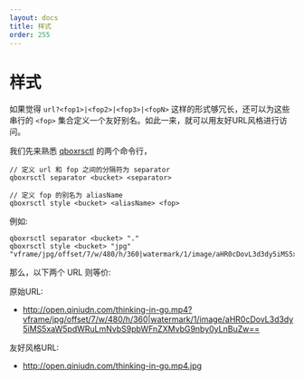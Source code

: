 ```yaml
---
layout: docs
title: 样式
order: 255
---
```

<a id="style"></a>
# 样式

如果觉得 `url?<fop1>|<fop2>|<fop3>|<fopN>` 这样的形式够冗长，还可以为这些串行的 `<fop>` 集合定义一个友好别名。如此一来，就可以用友好URL风格进行访问。

我们先来熟悉 [qboxrsctl](/tools/qboxrsctl.html) 的两个命令行，

    // 定义 url 和 fop 之间的分隔符为 separator 
    qboxrsctl separator <bucket> <separator>

    // 定义 fop 的别名为 aliasName
    qboxrsctl style <bucket> <aliasName> <fop>

例如:

    qboxrsctl separator <bucket> "."
    qboxrsctl style <bucket> "jpg" "vframe/jpg/offset/7/w/480/h/360|watermark/1/image/aHR0cDovL3d3dy5iMS5xaW5pdWRuLmNvbS9pbWFnZXMvbG9nby0yLnBuZw=="

那么，以下两个 URL 则等价:

原始URL:

- <http://open.qiniudn.com/thinking-in-go.mp4?vframe/jpg/offset/7/w/480/h/360|watermark/1/image/aHR0cDovL3d3dy5iMS5xaW5pdWRuLmNvbS9pbWFnZXMvbG9nby0yLnBuZw==>

友好风格URL:

- <http://open.qiniudn.com/thinking-in-go.mp4.jpg>

